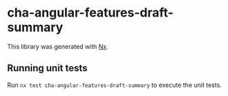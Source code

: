 # cha-angular-features-draft-summary

This library was generated with [Nx](https://nx.dev).

## Running unit tests

Run `nx test cha-angular-features-draft-summary` to execute the unit tests.
